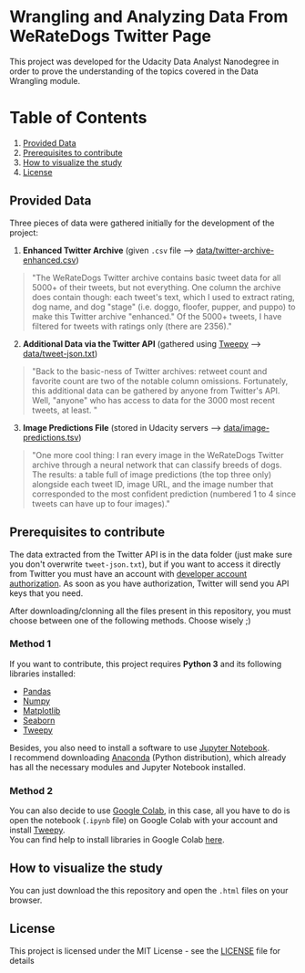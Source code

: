 # Wrangling and Analyzing Data From WeRateDogs Twitter Page

This project was developed for the Udacity Data Analyst Nanodegree in order to prove the understanding of the 
topics covered in the Data Wrangling module. 

# Table of Contents
1. [Provided Data](#data)
2. [Prerequisites to contribute](#requisites)
3. [How to visualize the study](#visualize)
4. [License](#license)


<a name="data"></a>
## Provided Data
Three pieces of data were gathered initially for the development of the project:  

1. **Enhanced Twitter Archive** (given `.csv` file --> [data/twitter-archive-enhanced.csv](data/twitter-archive-enhanced.csv))
> "The WeRateDogs Twitter archive contains basic tweet data for all 5000+ of their tweets, but not everything. One column the archive does contain though: each tweet's text, which I used to extract rating, dog name, and dog "stage" (i.e. doggo, floofer, pupper, and puppo) to make this Twitter archive "enhanced." Of the 5000+ tweets, I have filtered for tweets with ratings only (there are 2356)."
2. **Additional Data via the Twitter API** (gathered using [Tweepy](#https://www.tweepy.org/) --> [data/tweet-json.txt](data/tweet-json.txt))
> "Back to the basic-ness of Twitter archives: retweet count and favorite count are two of the notable column omissions. Fortunately, this additional data can be gathered by anyone from Twitter's API. Well, "anyone" who has access to data for the 3000 most recent tweets, at least. "
3. **Image Predictions File** (stored in Udacity servers --> [data/image-predictions.tsv](data/image-predictions.tsv))
>"One more cool thing: I ran every image in the WeRateDogs Twitter archive through a neural network that can classify breeds of dogs. The results: a table full of image predictions (the top three only) alongside each tweet ID, image URL, and the image number that corresponded to the most confident prediction (numbered 1 to 4 since tweets can have up to four images)."

<a name="requisites"></a>
## Prerequisites to contribute
The data extracted from the Twitter API is in the data folder (just make sure you don't overwrite `tweet-json.txt`), but if you want to access it directly from Twitter you must have an account with [developer account authorization](https://developer.twitter.com/en/apply-for-access). As soon as you have authorization, Twitter will send you API keys that you need.

After downloading/clonning all the files present in this repository, you must choose between one of the following methods. Choose wisely ;)

### Method 1
If you want to contribute, this project requires **Python 3** and its following libraries installed:

* [Pandas](https://pandas.pydata.org/)
* [Numpy](https://numpy.org/)
* [Matplotlib](https://matplotlib.org/)
* [Seaborn](https://seaborn.pydata.org/)
* [Tweepy](https://www.tweepy.org/)

Besides, you also need to install a software to use [Jupyter Notebook](https://jupyter.org/).  
I recommend downloading [Anaconda](https://www.anaconda.com/) (Python distribution), which already has all the necessary modules and Jupyter Notebook installed.

### Method 2
You can also decide to use [Google Colab](https://colab.research.google.com/), in this case, all you have to do is open the notebook (`.ipynb` file) on Google Colab with your account and install [Tweepy](https://www.tweepy.org/).  
You can find help to install libraries in Google Colab [here](https://stackoverflow.com/questions/51342408/how-do-i-install-python-packages-in-googles-colab).

<a name="visualize"></a>
## How to visualize the study
You can just download the this repository and open the `.html` files on your browser.

<a name="license"></a>
## License
This project is licensed under the MIT License - see the [LICENSE](LICENSE) file for details


